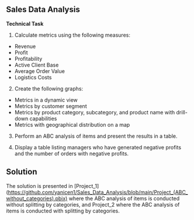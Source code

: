 ## Sales Data Analysis

<b>Technical Task</b>

1. Calculate metrics using the following measures:
- Revenue
- Profit
- Profitability
- Active Client Base
- Average Order Value
- Logistics Costs

2. Create the following graphs:
- Metrics in a dynamic view
- Metrics by customer segment
- Metrics by product category, subcategory, and product name with drill-down capabilities
- Metrics with geographical distribution on a map

3. Perform an ABC analysis of items and present the results in a table.
  
4. Display a table listing managers who have generated negative profits and the number of orders with negative profits.


## Solution
The solution is presented in [Project_1] (https://github.com/yanicen1/Sales_Data_Analysis/blob/main/Project_(ABC_without_categories).pbix) where the ABC analysis of items is conducted without splitting by categories, and Project_2 where the ABC analysis of items is conducted with splitting by categories.
